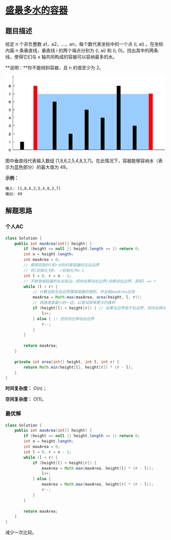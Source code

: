 # [盛最多水的容器](https://leetcode-cn.com/problems/container-with-most-water/)

## 题目描述

给定 n 个非负整数 a1，a2，...，an，每个数代表坐标中的一个点 (i, ai) 。在坐标内画 n 条垂直线，垂直线 i 的两个端点分别为 (i, ai) 和 (i, 0)。找出其中的两条线，使得它们与 x 轴共同构成的容器可以容纳最多的水。

**说明：**你不能倾斜容器，且 n 的值至少为 2。

![img](assets/question_11.jpg)

图中垂直线代表输入数组 [1,8,6,2,5,4,8,3,7]。在此情况下，容器能够容纳水（表示为蓝色部分）的最大值为 49。

**示例：**

```
输入: [1,8,6,2,5,4,8,3,7]
输出: 49
```

## 解题思路

### 个人AC

```java
class Solution {
    public int maxArea(int[] height) {
        if (height == null || height.length <= 1) return 0;
        int n = height.length;
        int maxArea = 0;
        // 使用双指针l和r分别约束容器的左右边界
        // 将l初始化为0， r初始化为n-1
        int l = 0, r = n - 1;
        // 不断收缩容器的左右街边，即向右移动左边界/向移动右边界，直到l == r
        while (l < r) {
            // 计算当前左右边界围成容器的面积，并且和maxArea比较
            maxArea = Math.max(maxArea, area(height, l, r));
            // 收缩高度最小的一边，以尝试获得更大的面积
            if (height[l] < height[r]) { // 如果左边界低于右边界，则向右移动左边界
                l++;
            } else { // 否则向左移动右边界
                r--;
            }
        }
        
        return maxArea;
    }
    
    private int area(int[] height, int l, int r) {
        return Math.min(height[l], height[r]) * (r - l);
    }
}
```

**时间复杂度：** $O(n)$；

**空间复杂度：** $O(1)$。

### 最优解

```java
class Solution {
    public int maxArea(int[] height) {
        if (height == null || height.length <= 1) return 0;
        int n = height.length;
        int maxArea = 0;
        int l = 0, r = n - 1;
        while (l < r) {
            if (height[l] < height[r]) {
            	maxArea = Math.max(maxArea, height[l] * (r - l));
                l++;
            } else {
            	maxArea = Math.max(maxArea, height[r] * (r - l));
                r--;
            }
        }
        
        return maxArea;
    }
}
```

减少一次比较。



